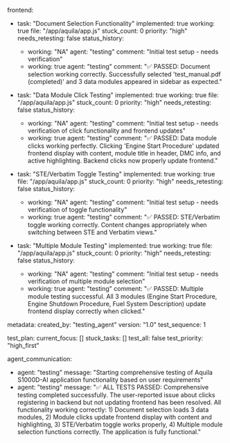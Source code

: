 frontend:
  - task: "Document Selection Functionality"
    implemented: true
    working: true
    file: "/app/aquila/app.js"
    stuck_count: 0
    priority: "high"
    needs_retesting: false
    status_history:
      - working: "NA"
        agent: "testing"
        comment: "Initial test setup - needs verification"
      - working: true
        agent: "testing"
        comment: "✅ PASSED: Document selection working correctly. Successfully selected 'test_manual.pdf (completed)' and 3 data modules appeared in sidebar as expected."

  - task: "Data Module Click Testing"
    implemented: true
    working: true
    file: "/app/aquila/app.js"
    stuck_count: 0
    priority: "high"
    needs_retesting: false
    status_history:
      - working: "NA"
        agent: "testing"
        comment: "Initial test setup - needs verification of click functionality and frontend updates"
      - working: true
        agent: "testing"
        comment: "✅ PASSED: Data module clicks working perfectly. Clicking 'Engine Start Procedure' updated frontend display with content, module title in header, DMC info, and active highlighting. Backend clicks now properly update frontend."

  - task: "STE/Verbatim Toggle Testing"
    implemented: true
    working: true
    file: "/app/aquila/app.js"
    stuck_count: 0
    priority: "high"
    needs_retesting: false
    status_history:
      - working: "NA"
        agent: "testing"
        comment: "Initial test setup - needs verification of toggle functionality"
      - working: true
        agent: "testing"
        comment: "✅ PASSED: STE/Verbatim toggle working correctly. Content changes appropriately when switching between STE and Verbatim views."

  - task: "Multiple Module Testing"
    implemented: true
    working: true
    file: "/app/aquila/app.js"
    stuck_count: 0
    priority: "high"
    needs_retesting: false
    status_history:
      - working: "NA"
        agent: "testing"
        comment: "Initial test setup - needs verification of multiple module selection"
      - working: true
        agent: "testing"
        comment: "✅ PASSED: Multiple module testing successful. All 3 modules (Engine Start Procedure, Engine Shutdown Procedure, Fuel System Description) update frontend display correctly when clicked."

metadata:
  created_by: "testing_agent"
  version: "1.0"
  test_sequence: 1

test_plan:
  current_focus: []
  stuck_tasks: []
  test_all: false
  test_priority: "high_first"

agent_communication:
  - agent: "testing"
    message: "Starting comprehensive testing of Aquila S1000D-AI application functionality based on user requirements"
  - agent: "testing"
    message: "✅ ALL TESTS PASSED: Comprehensive testing completed successfully. The user-reported issue about clicks registering in backend but not updating frontend has been resolved. All functionality working correctly: 1) Document selection loads 3 data modules, 2) Module clicks update frontend display with content and highlighting, 3) STE/Verbatim toggle works properly, 4) Multiple module selection functions correctly. The application is fully functional."